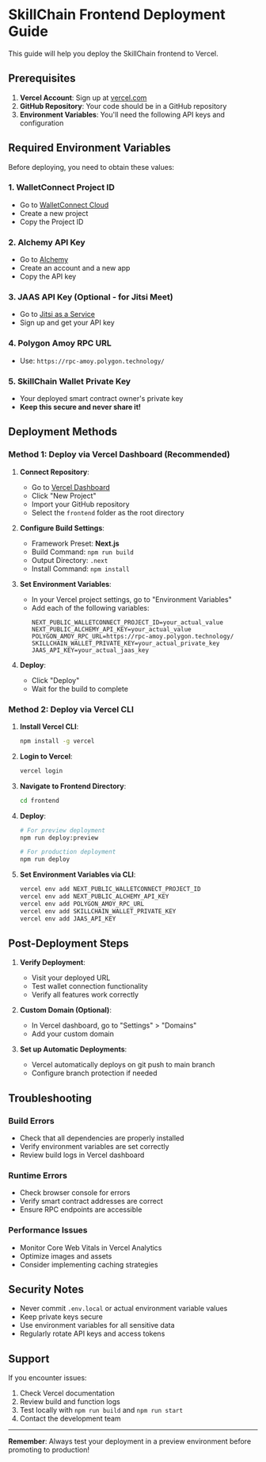 # SkillChain Frontend Deployment Guide

This guide will help you deploy the SkillChain frontend to Vercel.

## Prerequisites

1. **Vercel Account**: Sign up at [vercel.com](https://vercel.com/)
2. **GitHub Repository**: Your code should be in a GitHub repository
3. **Environment Variables**: You'll need the following API keys and configuration

## Required Environment Variables

Before deploying, you need to obtain these values:

### 1. WalletConnect Project ID
- Go to [WalletConnect Cloud](https://cloud.walletconnect.com/)
- Create a new project
- Copy the Project ID

### 2. Alchemy API Key
- Go to [Alchemy](https://www.alchemy.com/)
- Create an account and a new app
- Copy the API key

### 3. JAAS API Key (Optional - for Jitsi Meet)
- Go to [Jitsi as a Service](https://jaas.8x8.vc/)
- Sign up and get your API key

### 4. Polygon Amoy RPC URL
- Use: `https://rpc-amoy.polygon.technology/`

### 5. SkillChain Wallet Private Key
- Your deployed smart contract owner's private key
- **Keep this secure and never share it!**

## Deployment Methods

### Method 1: Deploy via Vercel Dashboard (Recommended)

1. **Connect Repository**:
   - Go to [Vercel Dashboard](https://vercel.com/dashboard)
   - Click "New Project"
   - Import your GitHub repository
   - Select the `frontend` folder as the root directory

2. **Configure Build Settings**:
   - Framework Preset: **Next.js**
   - Build Command: `npm run build`
   - Output Directory: `.next`
   - Install Command: `npm install`

3. **Set Environment Variables**:
   - In your Vercel project settings, go to "Environment Variables"
   - Add each of the following variables:
     ```
     NEXT_PUBLIC_WALLETCONNECT_PROJECT_ID=your_actual_value
     NEXT_PUBLIC_ALCHEMY_API_KEY=your_actual_value
     POLYGON_AMOY_RPC_URL=https://rpc-amoy.polygon.technology/
     SKILLCHAIN_WALLET_PRIVATE_KEY=your_actual_private_key
     JAAS_API_KEY=your_actual_jaas_key
     ```

4. **Deploy**:
   - Click "Deploy"
   - Wait for the build to complete

### Method 2: Deploy via Vercel CLI

1. **Install Vercel CLI**:
   ```bash
   npm install -g vercel
   ```

2. **Login to Vercel**:
   ```bash
   vercel login
   ```

3. **Navigate to Frontend Directory**:
   ```bash
   cd frontend
   ```

4. **Deploy**:
   ```bash
   # For preview deployment
   npm run deploy:preview
   
   # For production deployment
   npm run deploy
   ```

5. **Set Environment Variables via CLI**:
   ```bash
   vercel env add NEXT_PUBLIC_WALLETCONNECT_PROJECT_ID
   vercel env add NEXT_PUBLIC_ALCHEMY_API_KEY
   vercel env add POLYGON_AMOY_RPC_URL
   vercel env add SKILLCHAIN_WALLET_PRIVATE_KEY
   vercel env add JAAS_API_KEY
   ```

## Post-Deployment Steps

1. **Verify Deployment**:
   - Visit your deployed URL
   - Test wallet connection functionality
   - Verify all features work correctly

2. **Custom Domain (Optional)**:
   - In Vercel dashboard, go to "Settings" > "Domains"
   - Add your custom domain

3. **Set up Automatic Deployments**:
   - Vercel automatically deploys on git push to main branch
   - Configure branch protection if needed

## Troubleshooting

### Build Errors
- Check that all dependencies are properly installed
- Verify environment variables are set correctly
- Review build logs in Vercel dashboard

### Runtime Errors
- Check browser console for errors
- Verify smart contract addresses are correct
- Ensure RPC endpoints are accessible

### Performance Issues
- Monitor Core Web Vitals in Vercel Analytics
- Optimize images and assets
- Consider implementing caching strategies

## Security Notes

- Never commit `.env.local` or actual environment variable values
- Keep private keys secure
- Use environment variables for all sensitive data
- Regularly rotate API keys and access tokens

## Support

If you encounter issues:
1. Check Vercel documentation
2. Review build and function logs
3. Test locally with `npm run build` and `npm run start`
4. Contact the development team

---

**Remember**: Always test your deployment in a preview environment before promoting to production!

